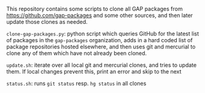 This repository contains some scripts to clone all GAP packages from
<https://github.com/gap-packages> and some other sources, and then later
update those clones as needed.

`clone-gap-packages.py`: python script which queries GitHub for the latest
  list of packages in the `gap-packages` organization, adds in a hard coded
  list of package repositories hosted elsewhere, and then uses git and
  mercurial to clone any of them which have not already been cloned.

`update.sh`: iterate over all local git and mercurial clones, and
  tries to update them. If local changes prevent this, print an error
  and skip to the next

`status.sh`: runs `git status` resp. `hg status` in all clones
